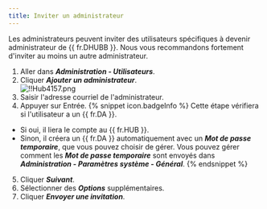 ```yaml
---
title: Inviter un administrateur
---
```

Les administrateurs peuvent inviter des utilisateurs spécifiques à devenir administrateur de {{ fr.DHUBB }}. Nous vous recommandons fortement d'inviter au moins un autre administrateur.  

1. Aller dans ***Administration - Utilisateurs***. 
1. Cliquer ***Ajouter un administrateur***.  
![!!Hub4157.png](https://webdevolutions.azureedge.net/docs/fr/hub/Hub4157.png) 
1. Saisir l'adresse courriel de l'administrateur. 
1. Appuyer sur Entrée. 
{% snippet icon.badgeInfo %} 
Cette étape vérifiera si l'utilisateur a un {{ fr.DA }}. 
* Si oui, il liera le compte au {{ fr.HUB }}. 
* Sinon, il créera un {{ fr.DA }} automatiquement avec un ***Mot de passe temporaire***, que vous pouvez choisir de gérer. Vous pouvez gérer comment les ***Mot de passe temporaire*** sont envoyés dans ***Administration - Paramètres système - Général***. 
{% endsnippet %}
 
5. Cliquer ***Suivant***. 
1. Sélectionner des ***Options*** supplémentaires. 
1. Cliquer ***Envoyer une invitation***. 
